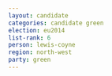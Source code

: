 ```yaml
---
layout: candidate
categories: candidate green
election: eu2014
list-rank: 6
person: lewis-coyne
region: north-west
party: green
---
```

